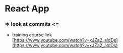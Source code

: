 # React App

### => look at commits <=

-   training course link  
    [https://www.youtube.com/watch?v=xJZa2_aldDs](https://www.youtube.com/watch?v=xJZa2_aldDs)
